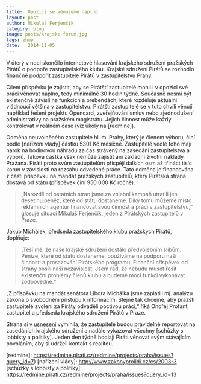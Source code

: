 ```yaml
---
title:	Opozici se věnujeme naplno
layout:	post
author:	Mikuláš Ferjenčík
category: blog
image: posts/krajske-forum.jpg
tags: zhmp
date:	2014-11-05
---
```


V úterý v noci skončilo internetové hlasování krajského sdružení pražských Pirátů o podpoře zastupitelského klubu. Krajské sdružení Pirátů se rozhodlo finančně podpořit zastupitele Pirátů v zastupitelstvu Prahy. 

Cílem příspěvku je zajistit, aby se Pirátští zastupitelé mohli i v opozici své práci věnovat naplno, tedy minimálně 30 hodin týdně. Současně nesmí být existenčně závislí na funkcích a prebendách, které rozděluje aktuální vládnoucí většina v zastupitelstvu. Pirátští zastupitelé se v tuto chvíli věnují například řešení projektu Opencard, zveřejňování smluv nebo zjednodušení  administrativy na pražském magistrátu. Jejich činnost může každý kontrolovat v reálném čase (viz úkoly na [redmine]).

Odměna neuvolněného zastupitele hl. m. Prahy, který je členem výboru, činí podle [nařízení vlády] částku 5301 Kč měsíčně. Zastupitelé vedle toho mají nárok na hodinovou náhradu za čas strávený na zasedání zastupitelstva a výborů. Taková částka však nemůže zajistit ani základní životní náklady Pražana. Piráti proto svům zastupitelům přispějí dalších osm až třináct tisíc korun v závislosti na rozsahu odvedené práce. Tato odměna je financována z části příspěvku na mandát pražských zastupitelů, který Pirátská strana dostává od státu (příspěvek činí 950 000 Kč ročně). 

> „Narozdíl od ostatních stran jsme za volební kampaň utratili jen desetinu peněz, které od státu dostaneme. Díky tomu můžeme místo reklamních agentur financovat svou činnost a práci v zastupitelstvu,“ glosuje situaci Mikuláš Ferjenčík, jeden z Pirátských zastupitelů v Praze. 

Jakub Michálek, předseda zastupitelského klubu pražských Pirátů, doplňuje: 
> „Těší mě, že naše krajské sdružení dostálo předvolebním slibům. Peníze, které od státu dostaneme, používáme na podporu naší činnosti a prosazování Pirátského programu. Finanční příspěvek od strany posílí naši nezávislost. Jsem rád, že nebudu muset řešit existenční problémy členů klubu a budeme moci funkci vykonávat zodpovědně.“

„Z příspěvku na mandát senátora Libora Michálka jsme zaplatili mj. analýzu zákona o svobodném přístupu k informacím. Stejně tak chceme, aby pražští zastupitelé zvolení za Piráty odváděli poctivou práci,“ říká Ondřej Profant, zastupitel a  předseda krajského sdružení Pirátů v Praze.

Strana si v [usnesení] vymínila, že zastupitelé budou pravidelně reportovat na zasedáních krajského sdružení a nadále vykazovat všechny  [schůzky s lobbisty a politiky]. Jeden den týdně hodlají Piráti věnovat svým stávajícím povoláním, aby si udrželi kontakt s realitou. 



[usnesení]: https://forum.pirati.cz/podatelna-financniho-odboru-f230/zmena-rozpoctu-t27057.html#p364094
[redmine]: https://redmine.pirati.cz/redmine/projects/praha/issues?query_id=7)
[nařízení vlády]: http://www.zakonyprolidi.cz/cs/2003-3
[schůzky s lobbisty a politiky]: https://redmine.pirati.cz/redmine/projects/praha/issues?query_id=13
